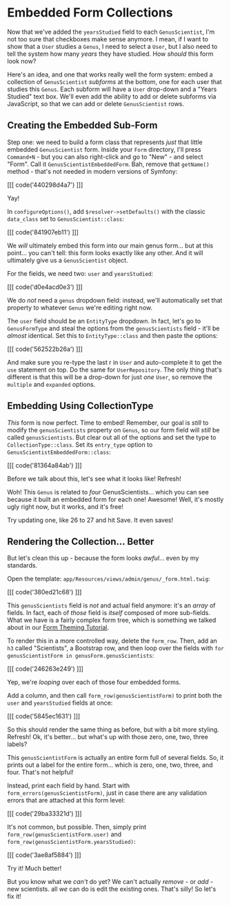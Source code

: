 # Embedded Form Collections

Now that we've added the `yearsStudied` field to each `GenusScientist`, I'm not too
sure that checkboxes make sense anymore. I mean, if I want to show that a `User`
studies a `Genus`, I need to select a `User`, but I also need to tell the
system how many *years* they have studied. How *should* this form look now?

Here's an idea, and one that works really well the form system: embed a collection
of `GenusScientist` *subforms* at the bottom, one for each user that studies this
`Genus`. Each subform will have a `User` drop-down and a "Years Studied" text box.
We'll even add the ability to add or delete subforms via JavaScript, so that we can
add or delete `GenusScientist` rows.

## Creating the Embedded Sub-Form

Step one: we need to build a form class that represents *just* that little embedded
`GenusScientist` form. Inside your `Form` directory, I'll press `Command+N` - but
you can also right-click and go to "New" - and select "Form". Call it `GenusScientistEmbeddedForm`.
Bah, remove that `getName()` method - that's not needed in modern versions of Symfony:

[[[ code('440298d4a7') ]]]

Yay!

In `configureOptions()`, add `$resolver->setDefaults()` with the classic `data_class`
set to `GenusScientist::class`:

[[[ code('841907eb11') ]]]

We *will* ultimately embed this form into our main genus form... but at this point...
you can't tell: this form looks exactly like any other. And it will ultimately give
us a `GenusScientist` object.

For the fields, we need two: `user` and `yearsStudied`:

[[[ code('d0e4acd0e3') ]]]

We do *not* need a `genus` dropdown field: instead, we'll automatically set that property
to whatever `Genus` we're editing right now.

The `user` field should be an `EntityType` dropdown. In fact, let's go to `GenusFormType`
and steal the options from the `genusScientists` field - it'll be *almost* identical.
Set this to `EntityType::class` and then paste the options:

[[[ code('562522b26a') ]]]

And make sure you re-type the last r in `User` and auto-complete it to get the `use`
statement on top. Do the same for `UserRepository`. The only thing that's different
is that this will be a drop-down for just *one* `User`, so remove the `multiple` and
`expanded` options.

## Embedding Using CollectionType

*This* form is now perfect. Time to embed! Remember, our goal is *still* to modify
the `genusScientists` property on `Genus`, so our form field will *still* be called
`genusScientists`. But clear out all of the options and set the type to
`CollectionType::class`. Set its `entry_type` option to `GenusScientistEmbeddedForm::class`:

[[[ code('81364a84ab') ]]]

Before we talk about this, let's see what it looks like! Refresh!

Woh! This `Genus` is related to *four* GenusScientists... which you can see because
it built an embedded form for each one! Awesome! Well, it's mostly ugly right now,
but it works, and it's free!

Try updating one, like 26 to 27 and hit Save. It even saves!

## Rendering the Collection... Better

But let's clean this up - because the form looks *awful*... even by my standards.

Open the template: `app/Resources/views/admin/genus/_form.html.twig`:

[[[ code('380ed21c68') ]]]

This `genusScientists` field is *not* and actual field anymore: it's an *array* of
fields. In fact, each of *those* field is *itself* composed of more sub-fields.
What we have is a fairly complex form tree, which is something we talked about
in our [Form Theming Tutorial][compound_embedded_forms].

To render this in a more controlled way, delete the `form_row`. Then, add an `h3`
called "Scientists", a Bootstrap row, and then loop over the fields with
`for genusScientistForm in genusForm.genusScientists`:

[[[ code('246263e249') ]]]

Yep, we're *looping* over each of those four embedded forms.

Add a column, and then call `form_row(genusScientistForm)` to print both the `user`
and `yearsStudied` fields at once:

[[[ code('5845ec1631') ]]]

So this should render the same thing as before, but with a bit more styling. Refresh!
Ok, it's better... but what's up with those zero, one, two, three labels?

This `genusScientistForm` is actually an entire form full of several fields. So,
it prints out a label for the entire form... which is zero, one, two, three, and
four. That's not helpful!

Instead, print each field by hand. Start with `form_errors(genusScientistForm)`, just
in case there are any validation errors that are attached at this form level:

[[[ code('29ba33321d') ]]]

It's not common, but possible. Then, simply print `form_row(genusScientistForm.user)` and
`form_row(genusScientistForm.yearsStudied)`:

[[[ code('3ae8af5884') ]]]

Try it! Much better!

But you know what we *can't* do yet? We can't actually *remove* - or *add* - new scientists.
all *we* can do is edit the existing ones. That's silly! So let's fix it!


[compound_embedded_forms]: https://knpuniversity.com/screencast/symfony-form-theming/compound-embedded-forms
